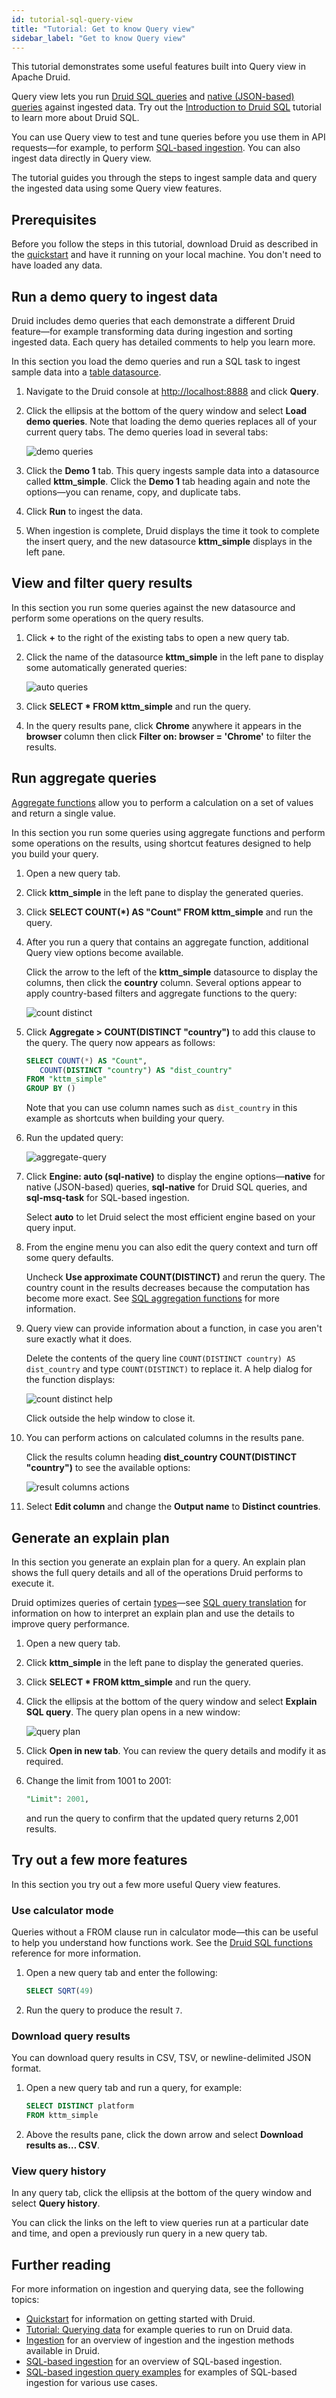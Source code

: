 ```yaml
---
id: tutorial-sql-query-view
title: "Tutorial: Get to know Query view"
sidebar_label: "Get to know Query view"
---
```


<!--
  ~ Licensed to the Apache Software Foundation (ASF) under one
  ~ or more contributor license agreements.  See the NOTICE file
  ~ distributed with this work for additional information
  ~ regarding copyright ownership.  The ASF licenses this file
  ~ to you under the Apache License, Version 2.0 (the
  ~ "License"); you may not use this file except in compliance
  ~ with the License.  You may obtain a copy of the License at
  ~
  ~   http://www.apache.org/licenses/LICENSE-2.0
  ~
  ~ Unless required by applicable law or agreed to in writing,
  ~ software distributed under the License is distributed on an
  ~ "AS IS" BASIS, WITHOUT WARRANTIES OR CONDITIONS OF ANY
  ~ KIND, either express or implied.  See the License for the
  ~ specific language governing permissions and limitations
  ~ under the License.
  -->


This tutorial demonstrates some useful features built into Query view in Apache Druid.

Query view lets you run [Druid SQL queries](../querying/sql.md) and [native (JSON-based) queries](../querying/querying.md) against ingested data. Try out the [Introduction to Druid SQL](./tutorial-jupyter-index.md#tutorials) tutorial to learn more about Druid SQL.

You can use Query view to test and tune queries before you use them in API requests&mdash;for example, to perform [SQL-based ingestion](../multi-stage-query/api.md). You can also ingest data directly in Query view.

The tutorial guides you through the steps to ingest sample data and query the ingested data using some Query view features.

## Prerequisites

Before you follow the steps in this tutorial, download Druid as described in the [quickstart](./index.md) and have it running on your local machine. You don't need to have loaded any data.

## Run a demo query to ingest data

Druid includes demo queries that each demonstrate a different Druid feature&mdash;for example transforming data during ingestion and sorting ingested data. Each query has detailed comments to help you learn more.

In this section you load the demo queries and run a SQL task to ingest sample data into a [table datasource](../querying/datasource.md#table).

1. Navigate to the Druid console at [http://localhost:8888](http://localhost:8888) and click **Query**.

2. Click the ellipsis at the bottom of the query window and select **Load demo queries**. Note that loading the demo queries replaces all of your current query tabs. The demo queries load in several tabs:

   ![demo queries](../assets/tutorial-sql-demo-queries.png)

3. Click the **Demo 1** tab. This query ingests sample data into a datasource called **kttm_simple**. Click the **Demo 1** tab heading again and note the options&mdash;you can rename, copy, and duplicate tabs.

4. Click **Run** to ingest the data.

5. When ingestion is complete, Druid displays the time it took to complete the insert query, and the new datasource **kttm_simple** displays in the left pane.

## View and filter query results

In this section you run some queries against the new datasource and perform some operations on the query results.

1. Click **+** to the right of the existing tabs to open a new query tab.

2. Click the name of the datasource **kttm_simple** in the left pane to display some automatically generated queries:

   ![auto queries](../assets/tutorial-sql-auto-queries.png)

3. Click **SELECT * FROM kttm_simple** and run the query.

4. In the query results pane, click **Chrome** anywhere it appears in the **browser** column then click **Filter on: browser = 'Chrome'** to filter the results.

## Run aggregate queries

[Aggregate functions](../querying/sql-aggregations.md) allow you to perform a calculation on a set of values and return a single value.

In this section you run some queries using aggregate functions and perform some operations on the results, using shortcut features designed to help you build your query.

1. Open a new query tab.

2. Click **kttm_simple** in the left pane to display the generated queries.

3. Click **SELECT COUNT(*) AS "Count" FROM kttm_simple** and run the query.

4. After you run a query that contains an aggregate function, additional Query view options become available. 

   Click the arrow to the left of the **kttm_simple** datasource to display the columns, then click the **country** column. Several options appear to apply country-based filters and aggregate functions to the query:

   ![count distinct](../assets/tutorial-sql-count-distinct.png)

5. Click **Aggregate > COUNT(DISTINCT "country")** to add this clause to the query. The query now appears as follows:
   
   ```sql
   SELECT COUNT(*) AS "Count",
      COUNT(DISTINCT "country") AS "dist_country"
   FROM "kttm_simple"
   GROUP BY ()
   ```
   Note that you can use column names such as `dist_country` in this example as shortcuts when building your query.

6. Run the updated query:

   ![aggregate-query](../assets/tutorial-sql-aggregate-query.png)

7. Click **Engine: auto (sql-native)** to display the engine options&mdash;**native** for native (JSON-based) queries, **sql-native** for Druid SQL queries, and **sql-msq-task** for SQL-based ingestion. 

   Select **auto** to let Druid select the most efficient engine based on your query input.

8. From the engine menu you can also edit the query context and turn off some query defaults. 

   Uncheck **Use approximate COUNT(DISTINCT)** and rerun the query. The country count in the results decreases because the computation has become more exact. See [SQL aggregation functions](../querying/sql-aggregations.md) for more information.

9.  Query view can provide information about a function, in case you aren't sure exactly what it does.

    Delete the contents of the query line `COUNT(DISTINCT country) AS dist_country` and type `COUNT(DISTINCT)` to replace it. A help dialog for the function displays:
    
    ![count distinct help](../assets/tutorial-sql-count-distinct-help.png)

    Click outside the help window to close it.

10. You can perform actions on calculated columns in the results pane.

    Click the results column heading **dist_country COUNT(DISTINCT "country")** to see the available options:
    
    ![result columns actions](../assets/tutorial-sql-result-column-actions.png)

11.  Select **Edit column** and change the **Output name** to **Distinct countries**.

## Generate an explain plan

In this section you generate an explain plan for a query. An explain plan shows the full query details and all of the operations Druid performs to execute it. 

Druid optimizes queries of certain [types](../querying/sql-translation.md#query-types)&mdash;see [SQL query translation](../querying/sql-translation.md) for information on how to interpret an explain plan and use the details to improve query performance.

1. Open a new query tab.

2. Click **kttm_simple** in the left pane to display the generated queries.

3. Click **SELECT * FROM kttm_simple** and run the query.

4. Click the ellipsis at the bottom of the query window and select **Explain SQL query**. The query plan opens in a new window:

   ![query plan](../assets/tutorial-sql-query-plan.png)

5. Click **Open in new tab**. You can review the query details and modify it as required.

6. Change the limit from 1001 to 2001:
   
   ```sql
   "Limit": 2001,
   ```
   
   and run the query to confirm that the updated query returns 2,001 results.

## Try out a few more features

In this section you try out a few more useful Query view features.

### Use calculator mode

Queries without a FROM clause run in calculator mode&mdash;this can be useful to help you understand how functions work. See the [Druid SQL functions](../querying/sql-functions.md) reference for more information.

1. Open a new query tab and enter the following:
   ```sql
   SELECT SQRT(49)
   ```

2. Run the query to produce the result `7`.

### Download query results

You can download query results in CSV, TSV, or newline-delimited JSON format.

1. Open a new query tab and run a query, for example:
   
   ```sql
   SELECT DISTINCT platform
   FROM kttm_simple
   ```

2. Above the results pane, click the down arrow and select **Download results as… CSV**. 

### View query history

In any query tab, click the ellipsis at the bottom of the query window and select **Query history**. 

You can click the links on the left to view queries run at a particular date and time, and open a previously run query in a new query tab.

## Further reading

For more information on ingestion and querying data, see the following topics:

- [Quickstart](./index.md) for information on getting started with Druid.
- [Tutorial: Querying data](tutorial-query.md) for example queries to run on Druid data.
- [Ingestion](../ingestion/index.md) for an overview of ingestion and the ingestion methods available in Druid.
- [SQL-based ingestion](../multi-stage-query/index.md) for an overview of SQL-based ingestion.
- [SQL-based ingestion query examples](../multi-stage-query/examples.md) for examples of SQL-based ingestion for various use cases.
